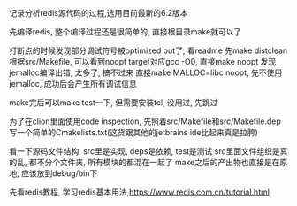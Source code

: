 记录分析redis源代码的过程,选用目前最新的6.2版本

先编译redis, 整个编译过程还是很简单的, 直接根目录make就可以了

打断点的时候发现部分调试符号被optimized out了, 看readme
先make distclean
根据src/Makefile, 可以看到noopt target对应gcc -O0, 直接make noopt
发现jemalloc编译出错, 太多了, 搞不过来
直接make MALLOC=libc noopt, 先不使用jemalloc, 成功后会产生所有调试信息

make完后可以make test一下, 但需要安装tcl, 没用过, 先跳过

为了在clion里面使用code inspection, 先照着src/Makefile和src/Makefile.dep写一个简单的Cmakelists.txt(这货跟其他的jetbrains ide比起来真是拉胯)

看一下源码文件结构, src里是实现, deps是依赖, test是测试
src里面文件组织是真的乱, 都不分个文件夹, 所有模块的都混在一起了
make之后的产出物也直接是在原地, 应该放到debug/bin下

先看redis教程, 学习redis基本用法,https://www.redis.com.cn/tutorial.html